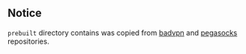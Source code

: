 ## Notice
`prebuilt` directory contains was copied from [badvpn](https://github.com/mokhtarabadi/badvpn) and [pegasocks](https://github.com/mokhtarabadi/pegasocks) repositories.